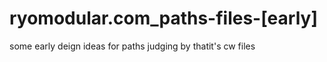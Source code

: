 # ryomodular.com_paths-files-[early]
 some early deign ideas for paths judging by thatit's cw files
